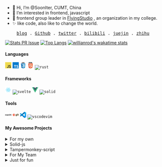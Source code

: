 - 👋 Hi, I’m @SoonIter, CUMT, China
- 🎨 I’m interested in frontend, javascript
- 🌱 frontend group leader in <a href="https://github.com/cumtflyingstudio">FlyingStudio</a> , an organization in my college.
- ✨ like code, also like to change the world.
<p align="center">
  <samp>
    <a href="https://soonIter.site">blog</a> .
    <a href="https://github.com/SoonIter">Github</a> .
    <a href="https://twitter.com/Soon_Iter">twitter</a> .
    <a href="https://space.bilibili.com/12711514/">bilibili</a> .
    <a href="https://juejin.cn/user/3809127289339464">juejin</a> .
    <a href="https://www.zhihu.com/people/mu-liao-ge-mu-2">zhihu</a>
  </samp>
</p>



[![Stats PR Issue](https://github-readme-stats-sooniter.vercel.app/api?username=sooniter&amp;show_icons=true)](https://github.com/sooniter)
[![Top Langs](https://github-readme-stats-sooniter.vercel.app/api/top-langs/?username=sooniter&langs_count=9&layout=compact)](https://github.com/sooniter)
[![willianrod's wakatime stats](https://github-readme-stats.vercel.app/api/wakatime?username=sooniter&layout=compact&langs_count=4)](https://github.com/sooniter/github-readme-stats)

#### Languages

<!-- languages:start -->
<!-- prettier-ignore-start -->
<!-- markdownlint-disable -->
<code><img height="20" src="https://raw.githubusercontent.com/github/explore/80688e429a7d4ef2fca1e82350fe8e3517d3494d/topics/javascript/javascript.png" alt="javascript" /></code>
<code><img height="20" src="https://raw.githubusercontent.com/github/explore/80688e429a7d4ef2fca1e82350fe8e3517d3494d/topics/typescript/typescript.png" alt="typescript" /></code>
<code><img height="20" src="https://raw.githubusercontent.com/github/explore/80688e429a7d4ef2fca1e82350fe8e3517d3494d/topics/css/css.png" alt="css" /></code>
<code><img height="20" src="https://raw.githubusercontent.com/github/explore/80688e429a7d4ef2fca1e82350fe8e3517d3494d/topics/html/html.png" alt="html" /></code>
<code><img height="20" src="https://avatars.githubusercontent.com/u/5430905?s=200&v=4" alt="rust" /></code>
<!-- markdownlint-restore -->
<!-- prettier-ignore-end -->
<!-- languages:end -->

#### Frameworks 

<!-- Frameworks:start -->
<!-- prettier-ignore-start -->
<!-- markdownlint-disable -->

<code><img height="20" src="https://raw.githubusercontent.com/github/explore/80688e429a7d4ef2fca1e82350fe8e3517d3494d/topics/react/react.png" alt="react" /></code>
<code><img height="20" src="https://avatars.githubusercontent.com/u/23617963?s=200&v=4" alt="svelte" /></code>
<code><img height="20" src="https://raw.githubusercontent.com/github/explore/80688e429a7d4ef2fca1e82350fe8e3517d3494d/topics/vue/vue.png" alt="vue" /></code>
<code><img height="20" src="https://avatars.githubusercontent.com/u/95326956?s=200&v=4" alt="solid" /></code>
<!-- markdownlint-restore -->
<!-- prettier-ignore-end -->
<!-- Frameworks:end -->

#### Tools
<!-- tools:start -->
<!-- prettier-ignore-start -->
<!-- markdownlint-disable -->

<code><img height="20" src="https://raw.githubusercontent.com/github/explore/80688e429a7d4ef2fca1e82350fe8e3517d3494d/topics/macos/macos.png" alt="macos" /></code>
<code><img height="20" src="https://raw.githubusercontent.com/github/explore/80688e429a7d4ef2fca1e82350fe8e3517d3494d/topics/git/git.png" alt="git" /></code>
<code><img height="20" src="https://raw.githubusercontent.com/github/explore/80688e429a7d4ef2fca1e82350fe8e3517d3494d/topics/visual-studio-code/visual-studio-code.png" alt="visual-studio-code" /></code>
<code><img height="20" src="https://raw.githubusercontent.com/VSCodeVim/Vim/master/images/icon.png" alt="vscodevim" /></code>
<!-- markdownlint-restore -->
<!-- prettier-ignore-end -->
<!-- tools:end -->


#### My Awesome Projects
<details>
<summary>For my own</summary>
<a href="https://github.com/SoonIter/pinia-dux">
  <img align="center" src="https://github-readme-stats-sooniter.vercel.app/api/pin/?username=sooniter&repo=pinia-dux" />
</a>
<a href="https://github.com/SoonIter/semi-design-solid">
  <img align="center" src="https://github-readme-stats-sooniter.vercel.app/api/pin/?username=sooniter&repo=semi-design-solid" />
</a>
<a href="https://github.com/SoonIter/soon-cli">
  <img align="center" src="https://github-readme-stats-sooniter.vercel.app/api/pin/?username=sooniter&repo=soon-cli" />
</a>
<a href="https://github.com/SoonIter/type-challenges-sooniter-answers">
  <img align="center" src="https://github-readme-stats-sooniter.vercel.app/api/pin/?username=sooniter&repo=type-challenges-sooniter-answers" />
</a>
<a href="https://github.com/SoonIter/rustlings-answers">
  <img align="center" src="https://github-readme-stats-sooniter.vercel.app/api/pin/?username=sooniter&repo=rustlings-answers" />
</a>
</details>

<details>
<summary>Solid-js</summary>
<a href="https://github.com/SoonIter/semi-design-solid">
  <img align="center" src="https://github-readme-stats-sooniter.vercel.app/api/pin/?username=sooniter&repo=semi-design-solid" />
</a>
<a href="https://github.com/SoonIter/solid-hookstore">
  <img align="center" src="https://github-readme-stats-sooniter.vercel.app/api/pin/?username=sooniter&repo=solid-hookstore" />
</a>
<a href="https://github.com/SoonIter/unplugin-svg2solid">
  <img align="center" src="https://github-readme-stats-sooniter.vercel.app/api/pin/?username=sooniter&repo=unplugin-svg2solid" />
</a>
</details>

<details>
<summary>Tampermonkey-script</summary>
<a href="https://github.com/cumtflyingstudio/tampermonkey-emoji-commit-github">
  <img align="center" src="https://github-readme-stats-sooniter.vercel.app/api/pin/?username=cumtflyingstudio&repo=tampermonkey-emoji-commit-github" />
</a>
<a href="https://github.com/SoonIter/tampermonkey-removePrefix-bilibili">
  <img align="center" src="https://github-readme-stats-sooniter.vercel.app/api/pin/?username=sooniter&repo=tampermonkey-removePrefix-bilibili" />
</a>
</details>


<details>
<summary>For My Team</summary>
<a href="https://github.com/cumtflyingstudio/tampermonkey-emoji-commit-github">
  <img align="center" src="https://github-readme-stats-sooniter.vercel.app/api/pin/?username=cumtflyingstudio&repo=tampermonkey-emoji-commit-github" />
</a>
<a href="https://github.com/cumtflyingstudio/slidev-theme-flyingstudio">
  <img align="center" src="https://github-readme-stats-sooniter.vercel.app/api/pin/?username=cumtflyingstudio&repo=slidev-theme-flyingstudio" />
</a>
<a href="https://github.com/cumtflyingstudio/github-learn-board">
  <img align="center" src="https://github-readme-stats-sooniter.vercel.app/api/pin/?username=cumtflyingstudio&repo=github-learn-board" />
</a>
<a href="https://github.com/cumtflyingstudio/usePagination">
  <img align="center" src="https://github-readme-stats-sooniter.vercel.app/api/pin/?username=cumtflyingstudio&repo=usePagination" />
</a>
<a href="https://github.com/SoonIter/flying-email-html-generate">
  <img align="center" src="https://github-readme-stats-sooniter.vercel.app/api/pin/?username=SoonIter&repo=flying-email-html-generate" />
</a>

<a href="https://github.com/SoonIter/dsemi-react-playground-repl">
  <img align="center" src="https://github-readme-stats-sooniter.vercel.app/api/pin/?username=SoonIter&repo=dsemi-react-playground-repl" />
</a>
  
</details>

<details>
<summary>Just for fun</summary>
<a href="https://github.com/SoonIter/cumt-ex">
  <img align="center" src="https://github-readme-stats-sooniter.vercel.app/api/pin/?username=sooniter&repo=cumt-ex" />
</a>
<a href="https://github.com/cumtflyingstudio/qiangcaima">
  <img align="center" src="https://github-readme-stats-sooniter.vercel.app/api/pin/?username=cumtflyingstudio&repo=qiangcaima" />
</a>
</details>
